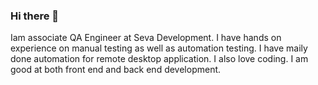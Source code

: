 ### Hi there 👋
Iam associate QA Engineer at Seva Development.  I have hands on experience on manual testing as well as automation testing. I have maily done automation for remote desktop application. I also love coding. I am good at both front end and back end development.
<!--
**ramsendang/ramsendang** is a ✨ _special_ ✨ repository because its `README.md` (this file) appears on your GitHub profile.

Here are some ideas to get you started:

- 🔭 I’m currently working on ...
- 🌱 I’m currently learning ...
- 👯 I’m looking to collaborate on ...
- 🤔 I’m looking for help with ...
- 💬 Ask me about ...
- 📫 How to reach me: ...
- 😄 Pronouns: ...
- ⚡ Fun fact: ...
-->
